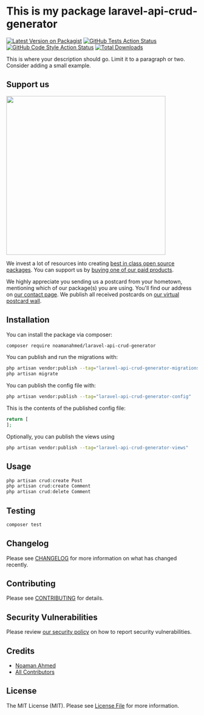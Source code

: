 # This is my package laravel-api-crud-generator

[![Latest Version on Packagist](https://img.shields.io/packagist/v/noamanahmed/laravel-api-crud-generator.svg?style=flat-square)](https://packagist.org/packages/noamanahmed/laravel-api-crud-generator)
[![GitHub Tests Action Status](https://img.shields.io/github/actions/workflow/status/noamanahmed/laravel-api-crud-generator/run-tests.yml?branch=main&label=tests&style=flat-square)](https://github.com/noamanahmed/laravel-api-crud-generator/actions?query=workflow%3Arun-tests+branch%3Amain)
[![GitHub Code Style Action Status](https://img.shields.io/github/actions/workflow/status/noamanahmed/laravel-api-crud-generator/fix-php-code-style-issues.yml?branch=main&label=code%20style&style=flat-square)](https://github.com/noamanahmed/laravel-api-crud-generator/actions?query=workflow%3A"Fix+PHP+code+style+issues"+branch%3Amain)
[![Total Downloads](https://img.shields.io/packagist/dt/noamanahmed/laravel-api-crud-generator.svg?style=flat-square)](https://packagist.org/packages/noamanahmed/laravel-api-crud-generator)

This is where your description should go. Limit it to a paragraph or two. Consider adding a small example.

## Support us

[<img src="https://github-ads.s3.eu-central-1.amazonaws.com/laravel-api-crud-generator.jpg?t=1" width="419px" />](https://spatie.be/github-ad-click/laravel-api-crud-generator)

We invest a lot of resources into creating [best in class open source packages](https://spatie.be/open-source). You can support us by [buying one of our paid products](https://spatie.be/open-source/support-us).

We highly appreciate you sending us a postcard from your hometown, mentioning which of our package(s) you are using. You'll find our address on [our contact page](https://spatie.be/about-us). We publish all received postcards on [our virtual postcard wall](https://spatie.be/open-source/postcards).

## Installation

You can install the package via composer:

```bash
composer require noamanahmed/laravel-api-crud-generator
```

You can publish and run the migrations with:

```bash
php artisan vendor:publish --tag="laravel-api-crud-generator-migrations"
php artisan migrate
```

You can publish the config file with:

```bash
php artisan vendor:publish --tag="laravel-api-crud-generator-config"
```

This is the contents of the published config file:

```php
return [
];
```

Optionally, you can publish the views using

```bash
php artisan vendor:publish --tag="laravel-api-crud-generator-views"
```

## Usage

```php
php artisan crud:create Post
php artisan crud:create Comment
php artisan crud:delete Comment

```

## Testing

```bash
composer test
```

## Changelog

Please see [CHANGELOG](CHANGELOG.md) for more information on what has changed recently.

## Contributing

Please see [CONTRIBUTING](CONTRIBUTING.md) for details.

## Security Vulnerabilities

Please review [our security policy](../../security/policy) on how to report security vulnerabilities.

## Credits

- [Noaman Ahmed](https://github.com/noamanahmed)
- [All Contributors](../../contributors)

## License

The MIT License (MIT). Please see [License File](LICENSE.md) for more information.
